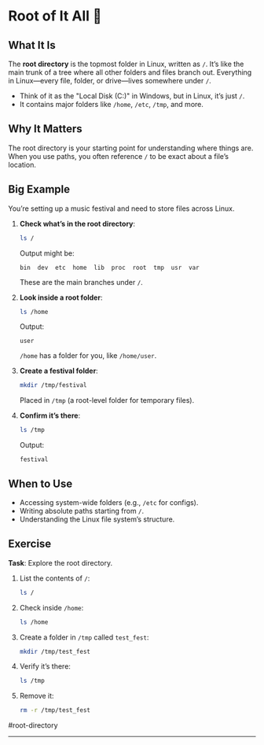 # Root of It All 🌳

## What It Is

The **root directory** is the topmost folder in Linux, written as `/`. It’s like the main trunk of a tree where all other folders and files branch out. Everything in Linux—every file, folder, or drive—lives somewhere under `/`.

- Think of it as the "Local Disk (C:)" in Windows, but in Linux, it’s just `/`.
- It contains major folders like `/home`, `/etc`, `/tmp`, and more.

## Why It Matters

The root directory is your starting point for understanding where things are. When you use paths, you often reference `/` to be exact about a file’s location.

## Big Example

You’re setting up a music festival and need to store files across Linux.

1. **Check what’s in the root directory**:
    
    ```bash
    ls /
    ```
    
    Output might be:
    
    ```
    bin  dev  etc  home  lib  proc  root  tmp  usr  var
    ```
    
    These are the main branches under `/`.
    
2. **Look inside a root folder**:
    
    ```bash
    ls /home
    ```
    
    Output:
    
    ```
    user
    ```
    
    `/home` has a folder for you, like `/home/user`.
    
3. **Create a festival folder**:
    
    ```bash
    mkdir /tmp/festival
    ```
    
    Placed in `/tmp` (a root-level folder for temporary files).
    
4. **Confirm it’s there**:
    
    ```bash
    ls /tmp
    ```
    
    Output:
    
    ```
    festival
    ```
    

## When to Use

- Accessing system-wide folders (e.g., `/etc` for configs).
- Writing absolute paths starting from `/`.
- Understanding the Linux file system’s structure.

## Exercise

**Task**: Explore the root directory.

1. List the contents of `/`:
    
    ```bash
    ls /
    ```
    
2. Check inside `/home`:
    
    ```bash
    ls /home
    ```
    
3. Create a folder in `/tmp` called `test_fest`:
    
    ```bash
    mkdir /tmp/test_fest
    ```
    
4. Verify it’s there:
    
    ```bash
    ls /tmp
    ```
    
5. Remove it:
    
    ```bash
    rm -r /tmp/test_fest
    ```
    

#root-directory

---
